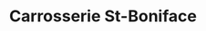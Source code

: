 ---
title: "Carrosserie St-Boniface"
url: /saint-boniface/carrosserie-st-boniface/
shop: car repair
---